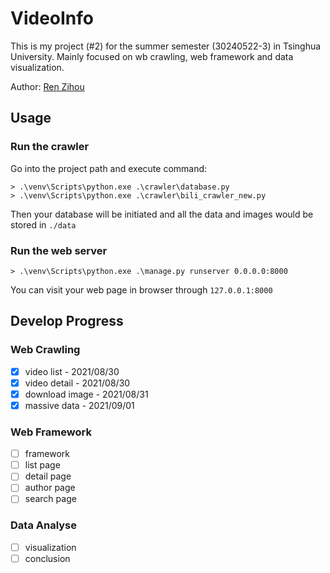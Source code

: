 # VideoInfo

This is my project (#2) for the summer semester (30240522-3) in Tsinghua University. Mainly focused on wb crawling, web framework and data visualization.

Author: [Ren Zihou](https://github.com/RenZihou)

## Usage

### Run the crawler

Go into the project path and execute command:

```
> .\venv\Scripts\python.exe .\crawler\database.py
> .\venv\Scripts\python.exe .\crawler\bili_crawler_new.py
```

Then your database will be initiated and all the data and images would be stored in `./data`

### Run the web server

```
> .\venv\Scripts\python.exe .\manage.py runserver 0.0.0.0:8000
```

You can visit your web page in browser through `127.0.0.1:8000`

## Develop Progress

### Web Crawling

- [x] video list - 2021/08/30
- [x] video detail - 2021/08/30
- [x] download image - 2021/08/31
- [x] massive data - 2021/09/01

### Web Framework

- [ ] framework
- [ ] list page
- [ ] detail page
- [ ] author page
- [ ] search page

### Data Analyse

- [ ] visualization
- [ ] conclusion
